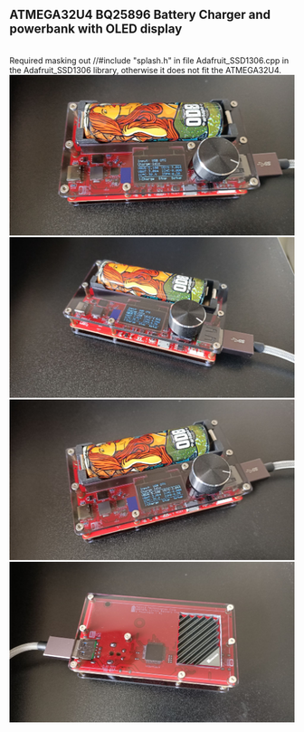 <H2>ATMEGA32U4 BQ25896 Battery Charger and powerbank with OLED display</H2>
<br>
Required masking out //#include "splash.h" in file Adafruit_SSD1306.cpp in the Adafruit_SSD1306 library, otherwise it does not fit the ATMEGA32U4.
<br>
<img src="images/BQ25896_ATMEGA32U4_BATTERY_CHARGER_01.jpg" /><br>
<img src="images/BQ25896_ATMEGA32U4_BATTERY_CHARGER_02.jpg" /><br>
<img src="images/BQ25896_ATMEGA32U4_BATTERY_CHARGER_03.jpg" /><br>
<img src="images/BQ25896_ATMEGA32U4_BATTERY_CHARGER_04.jpg" />


